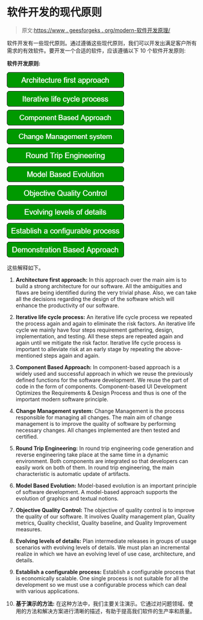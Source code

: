 # 软件开发的现代原则

> 原文:[https://www . geesforgeks . org/modern-软件开发原理/](https://www.geeksforgeeks.org/modern-principles-of-software-development/)

软件开发有一些现代原则。通过遵循这些现代原则，我们可以开发出满足客户所有需求的有效软件。要开发一个合适的软件，应该遵循以下 10 个软件开发原则:

**软件开发原则:**

![](img/c788c22718c043a1fd9dd2113e3e534f.png)

这些解释如下。

1.  **Architecture first approach:**
    In this approach over the main aim is to build a strong architecture for our software. All the ambiguities and flaws are being identified during the very trivial phase. Also, we can take all the decisions regarding the design of the software which will enhance the productivity of our software.
2.  **Iterative life cycle process:**
    An iterative life cycle process we repeated the process again and again to eliminate the risk factors. An iterative life cycle we mainly have four steps requirement gathering, design, implementation, and testing. All these steps are repeated again and again until we mitigate the risk factor. Iterative life cycle process is important to alleviate risk at an early stage by repeating the above-mentioned steps again and again.
3.  **Component Based Approach:**
    In component-based approach is a widely used and successful approach in which we reuse the previously defined functions for the software development. We reuse the part of code in the form of components. Component-based UI Development Optimizes the Requirements & Design Process and thus is one of the important modern software principle.
4.  **Change Management system:**
    Change Management is the process responsible for managing all changes. The main aim of change management is to improve the quality of software by performing necessary changes. All changes implemented are then tested and certified.

5.  **Round Trip Engineering:**
    In round trip engineering code generation and reverse engineering take place at the same time in a dynamic environment. Both components are integrated so that developers can easily work on both of them. In round trip engineering, the main characteristic is automatic update of artifacts.
6.  **Model Based Evolution:**
    Model-based evolution is an important principle of software development. A model-based approach supports the evolution of graphics and textual notions.
7.  **Objective Quality Control:**
    The objective of quality control is to improve the quality of our software. It involves Quality management plan, Quality metrics, Quality checklist, Quality baseline, and Quality Improvement measures.
8.  **Evolving levels of details:**
    Plan intermediate releases in groups of usage scenarios with evolving levels of details. We must plan an incremental realize in which we have an evolving level of use case, architecture, and details.
9.  **Establish a configurable process:**
    Establish a configurable process that is economically scalable. One single process is not suitable for all the development so we must use a configurable process which can deal with various applications.
10.  **基于演示的方法:**
    在这种方法中，我们主要关注演示。它通过对问题领域、使用的方法和解决方案进行清晰的描述，有助于提高我们软件的生产率和质量。